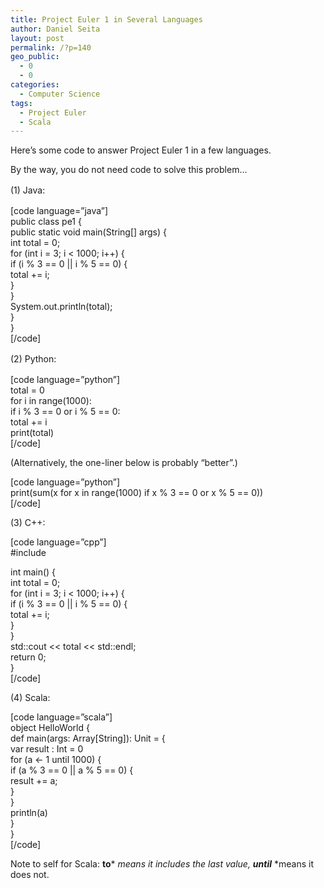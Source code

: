 ```yaml
---
title: Project Euler 1 in Several Languages
author: Daniel Seita
layout: post
permalink: /?p=140
geo_public:
  - 0
  - 0
categories:
  - Computer Science
tags:
  - Project Euler
  - Scala
---
```

Here&#8217;s some code to answer Project Euler 1 in a few languages.

By the way, you do not need code to solve this problem&#8230;

<span style="line-height:1.5;">(1) Java:</span>

[code language=&#8221;java&#8221;]  
public class pe1 {  
public static void main(String[] args) {  
int total = 0;  
for (int i = 3; i < 1000; i++) {  
if (i % 3 == 0 || i % 5 == 0) {  
total += i;  
}  
}  
System.out.println(total);  
}  
}  
[/code]

<span style="line-height:1.5;">(2) Python:</span>

[code language=&#8221;python&#8221;]  
total = 0  
for i in range(1000):  
if i % 3 == 0 or i % 5 == 0:  
total += i  
print(total)  
[/code]

(Alternatively, the one-liner below is probably &#8220;better&#8221;.)

[code language=&#8221;python&#8221;]  
print(sum(x for x in range(1000) if x % 3 == 0 or x % 5 == 0))  
[/code]

(3) C++:

[code language=&#8221;cpp&#8221;]  
#include <iostream>

int main() {  
int total = 0;  
for (int i = 3; i < 1000; i++) {  
if (i % 3 == 0 || i % 5 == 0) {  
total += i;  
}  
}  
std::cout << total << std::endl;  
return 0;  
}  
[/code]

(4) Scala:

[code language=&#8221;scala&#8221;]  
object HelloWorld {  
def main(args: Array[String]): Unit = {  
var result : Int = 0  
for (a <- 1 until 1000) {  
if (a % 3 == 0 || a % 5 == 0) {  
result += a;  
}  
}  
println(a)  
}  
}  
[/code]

Note to self for Scala: **to*** *means it includes the last value, **until*** *means it does not.